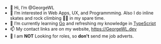 - 👋 Hi, I’m @GeorgeWL
- 👀 I’m interested in Web Apps, UX, and Programmming. Also I do inline skates and rock climbing 🧗‍♂️ in my spare time.
- 🌱 I’m currently learning [Go](https://go.dev) and refreshing my knowledge in [TypeScript](https://typescript.dev)
- 📫 My contact links are on my website, https://GeorgeWL.dev
- 🚫 I am **NOT** Looking for roles, so **don't** send me job adverts.
<!---
GeorgeWL/GeorgeWL is a ✨ special ✨ repository because its `README.md` (this file) appears on your GitHub profile.
You can click the Preview link to take a look at your changes.
--->
